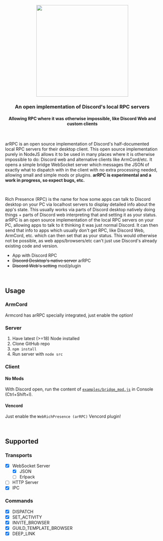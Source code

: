 <div align="center">
  <img src="https://user-images.githubusercontent.com/19228318/202900211-95e8474b-edbb-4048-ba0b-a581a6d57fc4.png" width=300>
  <h3>An open implementation of Discord's local RPC servers</h3>
  <h4>Allowing RPC where it was otherwise impossible, like Discord Web and custom clients</h4>
</div>

<br>

arRPC is an open source implementation of Discord's half-documented local RPC servers for their desktop client. This open source implementation purely in NodeJS allows it to be used in many places where it is otherwise impossible to do: Discord web and alternative clients like ArmCord/etc. It opens a simple bridge WebSocket server which messages the JSON of exactly what to dispatch with in the client with no extra processing needed, allowing small and simple mods or plugins. **arRPC is experimental and a work in progress, so expect bugs, etc.**

<br>

Rich Presence (RPC) is the name for how some apps can talk to Discord desktop on your PC via localhost servers to display detailed info about the app's state. This usually works via parts of Discord desktop natively doing things + parts of Discord web interpreting that and setting it as your status. arRPC is an open source implementation of the local RPC servers on your PC, allowing apps to talk to it thinking it was just normal Discord. It can then send that info to apps which usually don't get RPC, like Discord Web, ArmCord, etc. which can then set that as your status. This would otherwise not be possible, as web apps/browsers/etc can't just use Discord's already existing code and version.

- App with Discord RPC
- ~~Discord Desktop's native server~~ arRPC
- ~~Discord Web's setting~~ mod/plugin

<br>

## Usage

### ArmCord
Armcord has arRPC specially integrated, just enable the option!

### Server
1. Have latest (>=18) Node installed
2. Clone GitHub repo
3. `npm install`
4. Run server with `node src`

### Client

#### No Mods
With Discord open, run the content of [`examples/bridge_mod.js`](examples/bridge_mod.js) in Console (Ctrl+Shift+I).

#### Vencord
Just enable the `WebRichPresence (arRPC)` Vencord plugin!

<br>

## Supported

### Transports
- [X] WebSocket Server
  - [X] JSON
  - [ ] Erlpack
- [ ] HTTP Server
- [X] IPC

### Commands
- [X] DISPATCH
- [X] SET_ACTIVITY
- [X] INVITE_BROWSER
- [X] GUILD_TEMPLATE_BROWSER
- [X] DEEP_LINK
